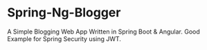 # Spring-Ng-Blogger
A Simple Blogging Web App Written in Spring Boot &amp; Angular. Good Example for Spring Security using JWT.
